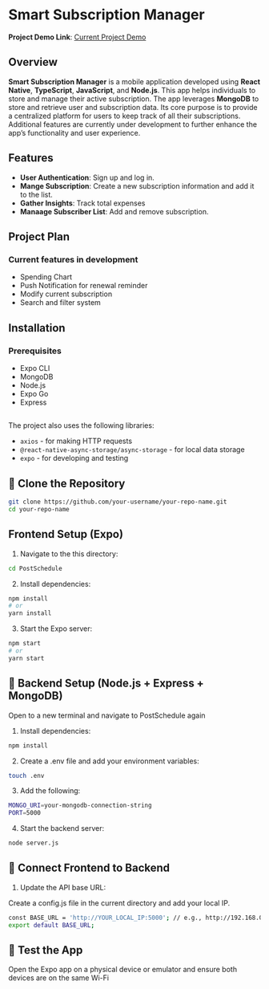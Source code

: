 # Smart Subscription Manager
**Project Demo Link**: [Current Project Demo](https://drive.google.com/file/d/1s0IO-DWOHprpDHoC4wyBtl-VLDCIBK1x/view?usp=sharing)
## Overview
**Smart Subscription Manager** is a mobile application developed using **React Native**, **TypeScript**, **JavaScript**, and **Node.js**. This app helps individuals to store and manage their active subscription. The app leverages **MongoDB** to store and retrieve user and subscription data. Its core purpose is to provide a centralized platform for users to keep track of all their subscriptions. Additional features are currently under development to further enhance the app’s functionality and user experience.

## Features
- **User Authentication**: Sign up and log in.
- **Mange Subscription**: Create a new subscription information and add it to the list.
- **Gather Insights**: Track total expenses
- **Manaage Subscriber List**: Add and remove subscription.

## Project Plan
### Current features in development
- Spending Chart
- Push Notification for renewal reminder
- Modify current subscription
- Search and filter system

## Installation
### Prerequisites
- Expo CLI
- MongoDB
- Node.js
- Expo Go
- Express
##
The project also uses the following libraries:
- `axios` - for making HTTP requests
- `@react-native-async-storage/async-storage` - for local data storage
- `expo` - for developing and testing

## 🔄 Clone the Repository

```bash
git clone https://github.com/your-username/your-repo-name.git
cd your-repo-name
```

## Frontend Setup (Expo)
1. Navigate to the this directory:

```bash
cd PostSchedule
```

2. Install dependencies:

```bash
npm install
# or
yarn install
```

3. Start the Expo server:

```bash
npm start
# or
yarn start
```

## 🔧 Backend Setup (Node.js + Express + MongoDB)
Open to a new terminal and navigate to PostSchedule again

1. Install dependencies:

```bash
npm install
```

2. Create a .env file and add your environment variables:

```bash
touch .env
```

3. Add the following:

```bash
MONGO_URI=your-mongodb-connection-string
PORT=5000
```

4. Start the backend server:

```bash
node server.js
```

## 🔗 Connect Frontend to Backend
1. Update the API base URL:

Create a config.js file in the current directory and add your local IP.

```bash
const BASE_URL = 'http://YOUR_LOCAL_IP:5000'; // e.g., http://192.168.0.10:5000
export default BASE_URL;
```

## 🧪 Test the App
Open the Expo app on a physical device or emulator and ensure both devices are on the same Wi-Fi










